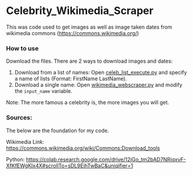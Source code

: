 # Celebrity_Wikimedia_Scraper
This was code used to get images as well as image taken dates from wikimedia commons (https://commons.wikimedia.org/)

### How to use
Download the files. There are 2 ways to download images and dates:

1. Download from a list of names: Open [celeb_list_execute.py](../celeb_list_execute.py) and specify a name of lists (Format: FirstName LastName).
2. Download a single name: Open [wikimedia_webscraper.py](../wikimedia_webscraper.py) and modify the `input_name` variable.

Note: The more famous a celebrity is, the more images you will get.

### Sources:

The below are the foundation for my code.

Wikimedia Link: https://commons.wikimedia.org/wiki/Commons:Download_tools

Python: https://colab.research.google.com/drive/12jGo_tm2bAD7NRiqxvF-XfKfEWgKIx4X#scrollTo=sDL9EihTwBaC&uniqifier=1
